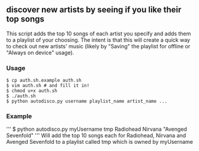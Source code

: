 ## discover new artists by seeing if you like their top songs ##

This script adds the top 10 songs of each artist you specify and adds them to a playlist of your choosing. The intent is that this will create a quick way to check out new artists' music (likely by "Saving" the playlist for offline or "Always on device" usage). 

### Usage
```
$ cp auth.sh.example auth.sh
$ vim auth.sh # and fill it in!
$ chmod u+x auth.sh
$ ./auth.sh
$ python autodisco.py username playlist_name artist_name ...
```

### Example
'''
$ python autodisco.py myUsername tmp Radiohead Nirvana "Avenged Sevenfold"
'''
Will add the top 10 songs each for Radiohead, Nirvana and Avenged Sevenfold to a playlist called tmp which is owned by myUsername
